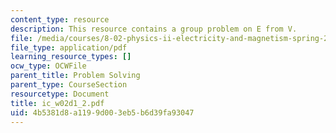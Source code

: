 ```yaml
---
content_type: resource
description: This resource contains a group problem on E from V.
file: /media/courses/8-02-physics-ii-electricity-and-magnetism-spring-2007/4b5381d8a1199d003eb5b6d39fa93047_ic_w02d1_2.pdf
file_type: application/pdf
learning_resource_types: []
ocw_type: OCWFile
parent_title: Problem Solving
parent_type: CourseSection
resourcetype: Document
title: ic_w02d1_2.pdf
uid: 4b5381d8-a119-9d00-3eb5-b6d39fa93047
---
```

